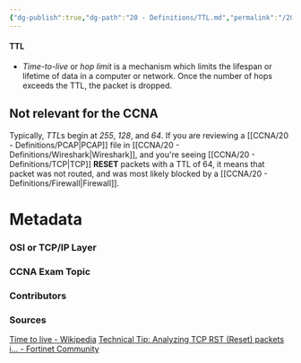 ```yaml
---
{"dg-publish":true,"dg-path":"20 - Definitions/TTL.md","permalink":"/20-definitions/ttl/","tags":["defs_ccna"]}
---
```


#### TTL
- *Time-to-live* or *hop limit* is a mechanism which limits the lifespan or lifetime of data in a computer or network. Once the number of hops exceeds the TTL, the packet is dropped. 

## Not relevant for the CCNA
Typically, *TTL*s begin at *255*, *128*, and *64*. If you are reviewing a [[CCNA/20 - Definitions/PCAP\|PCAP]] file in [[CCNA/20 - Definitions/Wireshark\|Wireshark]], and you're seeing [[CCNA/20 - Definitions/TCP\|TCP]] **RESET** packets with a TTL of 64, it means that packet was not routed, and was most likely blocked by a [[CCNA/20 - Definitions/Firewall\|Firewall]]. 

# Metadata
### OSI or TCP/IP Layer

### CCNA Exam Topic

### Contributors

### Sources
[Time to live - Wikipedia](https://en.wikipedia.org/wiki/Time_to_live)
[Technical Tip: Analyzing TCP RST (Reset) packets i... - Fortinet Community](https://community.fortinet.com/t5/FortiGate/Technical-Tip-Analyzing-TCP-RST-Reset-packets-in-Wireshark/ta-p/269330)